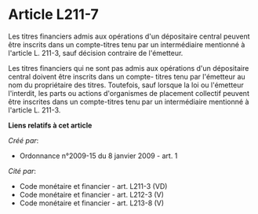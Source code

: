 # Article L211-7

Les titres financiers admis aux opérations d'un dépositaire central peuvent être inscrits dans un compte-titres tenu par un
intermédiaire mentionné à l'article L. 211-3, sauf décision contraire de l'émetteur. 

Les titres financiers qui ne sont pas admis aux opérations d'un dépositaire central doivent être inscrits dans un compte-
titres tenu par l'émetteur au nom du propriétaire des titres. Toutefois, sauf lorsque la loi ou l'émetteur l'interdit, les
parts ou actions d'organismes de placement collectif peuvent être inscrites dans un compte-titres tenu par un intermédiaire
mentionné à l'article L. 211-3.

**Liens relatifs à cet article**

_Créé par_:

  - Ordonnance n°2009-15 du 8 janvier 2009 - art. 1

_Cité par_:

  - Code monétaire et financier - art. L211-3 (VD)
  - Code monétaire et financier - art. L212-3 (V)
  - Code monétaire et financier - art. L213-8 (V)
